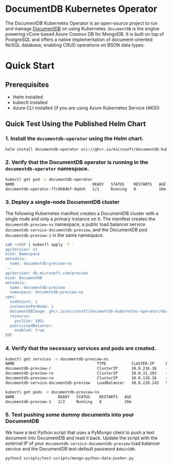 # DocumentDB Kubernetes Operator

The DocumentDB Kubernetes Operator is an open-source project to run and manage [DocumentDB](https://github.com/microsoft/documentdb) on using Kubernetes. `DocumentDB` is the engine powering vCore-based Azure Cosmos DB for MongoDB. It is built on top of PostgreSQL and offers a native implementation of document-oriented NoSQL database, enabling CRUD operations on BSON data types.

# Quick Start

## Prerequisites

- Helm installed
- kubectl installed
- Azure CLI installed (if you are using Azure Kubernetes Service (AKS))

## Quick Test Using the Published Helm Chart

### 1. Install the `documentdb-operator` using the Helm chart.

```sh
helm install documentdb-operator oci://ghcr.io/microsoft/documentdb-kubernetes-operator/documentdb-operator --version 0.0.1 --namespace documentdb-operator --create-namespace
```

### 2. Verify that the DocumentDB operator is running in the `documentdb-operator` namespace.

```sh
kubectl get pod -n documentdb-operator
NAME                                  READY   STATUS    RESTARTS   AGE
documentdb-operator-7fc8684bf-9q4nh   1/1     Running   0          18m
```

### 3. Deploy a single-node DocumentDB cluster

The following Kubernetes manifest creates a DocumentDB cluster with a single node and only a primary instance on it. The manifest creates the `documentdb-preview-ns` namespace, a public load balancer service `documentdb-service-documentdb-preview`, and the DocumentDB pod `documentdb-preview-1` in the same namespace.

```sh
cat <<EOF | kubectl apply -f -
apiVersion: v1
kind: Namespace
metadata:
  name: documentdb-preview-ns
---
apiVersion: db.microsoft.com/preview
kind: DocumentDB
metadata:
  name: documentdb-preview
  namespace: documentdb-preview-ns
spec:
  nodeCount: 1
  instancesPerNode: 1
  documentDBImage: ghcr.io/microsoft/documentdb-kubernetes-operator/documentdb-local:16
  resource:
    pvcSize: 10Gi
  publicLoadBalancer:
    enabled: true
EOF
```

### 4. Verify that the necessary services and pods are created.

```sh
kubectl get services -n documentdb-preview-ns
NAME                                    TYPE           CLUSTER-IP     EXTERNAL-IP     PORT(S)           AGE
documentdb-preview-r                    ClusterIP      10.0.216.38    <none>          5432/TCP          26m
documentdb-preview-ro                   ClusterIP      10.0.31.103    <none>          5432/TCP          26m
documentdb-preview-rw                   ClusterIP      10.0.118.26    <none>          5432/TCP          26m
documentdb-service-documentdb-preview   LoadBalancer   10.0.228.243   52.149.56.216   10260:30312/TCP   27m

kubectl get pods -n documentdb-preview-ns
NAME                   READY   STATUS    RESTARTS   AGE
documentdb-preview-1   2/2     Running   0          26m
```

### 5. Test pushing some dummy documents into your DocumentDB

We have a test Python script that uses a PyMongo client to push a test document into DocumentDB and read it back. Update the script with the external IP of your `documentdb-service-documentdb-preview` load balancer service and the DocumentDB test-default password `Admin100`.

```sh
python3 scripts/test-scripts/mongo-python-data-pusher.py
```
